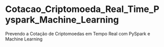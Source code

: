 # Cotacao_Criptomoeda_Real_Time_Pyspark_Machine_Learning
Prevendo a Cotação de Criptomoedas em Tempo Real com PySpark e Machine Learning
